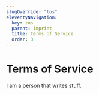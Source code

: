 ```yaml
---
slugOverride: "tos"
eleventyNavigation:
  key: tos
  parent: imprint
  title: Terms of Service
  order: 3
---
```

# Terms of Service

I am a person that writes stuff.